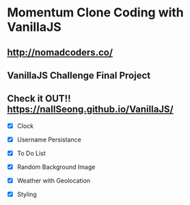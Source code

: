 # Momentum Clone Coding with VanillaJS

## http://nomadcoders.co/

## VanillaJS Challenge Final Project

## Check it OUT!! https://naIlSeong.github.io/VanillaJS/

- [x] Clock
- [x] Username Persistance
- [x] To Do List
- [x] Random Background Image
- [x] Weather with Geolocation

- [x] Styling
